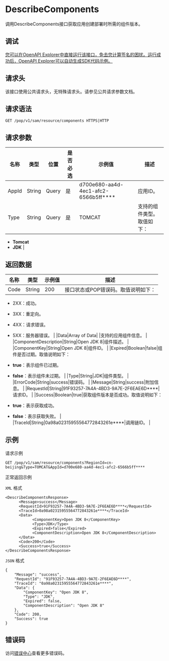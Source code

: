 # DescribeComponents

调用DescribeComponents接口获取应用创建部署时所需的组件版本。

## 调试

[您可以在OpenAPI Explorer中直接运行该接口，免去您计算签名的困扰。运行成功后，OpenAPI Explorer可以自动生成SDK代码示例。](https://api.aliyun.com/#product=sae&api=DescribeComponents&type=ROA&version=2019-05-06)

## 请求头

该接口使用公共请求头，无特殊请求头。请参见公共请求参数文档。

## 请求语法

```
GET /pop/v1/sam/resource/components HTTPS|HTTP
```

## 请求参数

|名称|类型|位置|是否必选|示例值|描述|
|--|--|--|----|---|--|
|AppId|String|Query|是|d700e680-aa4d-4ec1-afc2-6566b5ff\*\*\*\*|应用ID。 |
|Type|String|Query|是|TOMCAT|支持的组件类型。取值如下：

 -   **Tomcat**
-   **JDK** |

## 返回数据

|名称|类型|示例值|描述|
|--|--|---|--|
|Code|String|200|接口状态或POP错误码。取值说明如下：

 -   2XX：成功。
-   3XX：重定向。
-   4XX：请求错误。
-   5XX：服务器错误。 |
|Data|Array of Data| |支持的应用组件信息。 |
|ComponentDescription|String|Open JDK 8|组件描述。 |
|ComponentKey|String|Open JDK 8|组件ID。 |
|Expired|Boolean|false|组件是否过期。取值说明如下：

 -   **true**：表示组件已过期。
-   **false**：表示组件未过期。 |
|Type|String|JDK|组件类型。 |
|ErrorCode|String|success|错误码。 |
|Message|String|success|附加信息。 |
|RequestId|String|91F93257-7A4A-4BD3-9A7E-2F6EAE6D\*\*\*\*|请求ID。 |
|Success|Boolean|true|获取组件版本是否成功。取值说明如下：

 -   **true**：表示获取成功。
-   **false**：表示获取失败。 |
|TraceId|String|0a98a02315955564772843261e\*\*\*\*|调用链ID。 |

## 示例

请求示例

```
GET /pop/v1/sam/resource/components?RegionId=cn-beijing&Type=TOMCAT&AppId=d700e680-aa4d-4ec1-afc2-6566b5ff****
```

正常返回示例

`XML` 格式

```
<DescribeComponentsResponse>
      <Message>success</Message>
      <RequestId>91F93257-7A4A-4BD3-9A7E-2F6EAE6D****</RequestId>
      <TraceId>0a98a02315955564772843261e****</TraceId>
      <Data>
            <ComponentKey>Open JDK 8</ComponentKey>
            <Type>JDK</Type>
            <Expired>false</Expired>
            <ComponentDescription>Open JDK 8</ComponentDescription>
      </Data>
      <Code>200</Code>
      <Success>true</Success>
</DescribeComponentsResponse>
```

`JSON` 格式

```
{
    "Message": "success",
    "RequestId": "91F93257-7A4A-4BD3-9A7E-2F6EAE6D****",
    "TraceId": "0a98a02315955564772843261e****",
    "Data": {
        "ComponentKey": "Open JDK 8",
        "Type": "JDK",
        "Expired": false,
        "ComponentDescription": "Open JDK 8"
    },
    "Code": 200,
    "Success": true
}
```

## 错误码

访问[错误中心](https://error-center.aliyun.com/status/product/sae)查看更多错误码。

